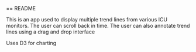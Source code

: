 == README

This is an app used to display multiple trend lines from various ICU monitors. The user can scroll back in time. The user can also annotate trend lines using a drag and drop interface

Uses D3 for charting
